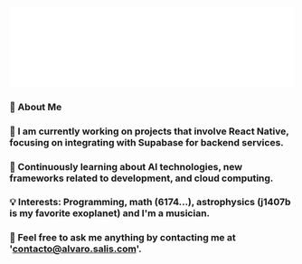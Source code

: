 <div align="center">
    <img src="hello.svg" width="700" alt="css-in-readme">
</div>

### 🚀 About Me

### 🔭 I am currently working on projects that involve React Native, focusing on integrating with Supabase for backend services.

### 🌱 Continuously learning about AI technologies, new frameworks related to development, and cloud computing.

### 💡 Interests: Programming, math (6174...), astrophysics (j1407b is my favorite exoplanet) and I'm a musician.

### 💬 Feel free to ask me anything by contacting me at 'contacto@alvaro.salis.com'.
